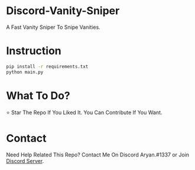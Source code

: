 # Discord-Vanity-Sniper

A Fast Vanity Sniper To Snipe Vanities.


# Instruction

```sh
pip install -r requirements.txt
python main.py
```

# What To Do?

:star: Star The Repo If You Liked It.
You Can Contribute If You Want.

# Contact

Need Help Related This Repo? Contact Me On Discord Aryan.#1337 or Join [Discord Server](https://discord.com/invite/dyc).
